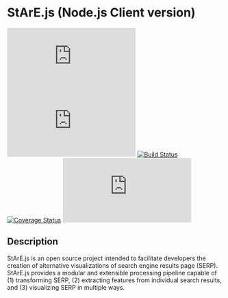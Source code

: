 # StArE.js (Node.js Client version)

![npm](https://img.shields.io/npm/v/stare.js)
![npm](https://img.shields.io/npm/dm/stare.js)
[![Build Status](https://travis-ci.com/StArE-js/stare.js-client.svg?branch=master)](https://travis-ci.com/StArE-js/stare.js-client)
[![Coverage Status](https://coveralls.io/repos/github/StArE-js/stare.js-client/badge.svg?branch=master)](https://coveralls.io/github/StArE-js/stare.js-client?branch=master)
![NPM](https://img.shields.io/npm/l/stare.js)

## Description
StArE.js is an open source project intended to facilitate developers the creation of alternative visualizations of search engine results page (SERP). StArE.js provides a modular and extensible processing pipeline capable of (1) transforming SERP, (2) extracting features from individual search results, and (3) visualizing SERP in multiple ways.

